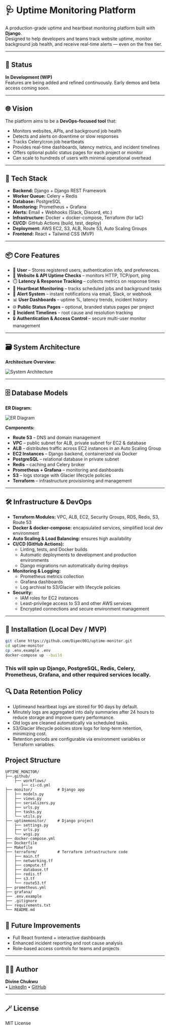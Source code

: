 # 🩺 Uptime Monitoring Platform

A production-grade uptime and heartbeat monitoring platform built with **Django**.  
Designed to help developers and teams track website uptime, monitor background job health, and receive real-time alerts — even on the free tier.

---

## 🚧 Status

**In Development (WIP)**  
Features are being added and refined continuously. Early demos and beta access coming soon.

---

## 🌐 Vision

The platform aims to be a **DevOps-focused tool** that:

- Monitors websites, APIs, and background job health
- Detects and alerts on downtime or slow responses
- Tracks Celery/cron job heartbeats
- Provides real-time dashboards, latency metrics, and incident timelines
- Offers optional public status pages for each project or monitor
- Can scale to hundreds of users with minimal operational overhead

---

## 🔧 Tech Stack

- **Backend:** Django + Django REST Framework  
- **Worker Queue:** Celery + Redis  
- **Database:** PostgreSQL  
- **Monitoring:** Prometheus + Grafana  
- **Alerts:** Email + Webhooks (Slack, Discord, etc.)  
- **Infrastructure:** Docker + docker-compose, Terraform (for IaC)  
- **CI/CD:** GitHub Actions (build, test, deploy)  
- **Deployment:** AWS EC2, S3, ALB, Route 53, Auto Scaling Groups  
- **Frontend:** React + Tailwind CSS (MVP)

---

## 📦 Core Features


- 👤 **User** – Stores registered users, authentication info, and preferences.
- 🔁 **Website & API Uptime Checks** – monitors HTTP, TCP/port, ping  
- ⏱️ **Latency & Response Tracking** – collects metrics on response times  
- 💓 **Heartbeat Monitoring** – tracks scheduled jobs and background tasks  
- 🚨 **Alert System** – instant notifications via email, Slack, or webhook  
- 📊 **User Dashboards** – uptime %, latency trends, incident history  
- 🌐 **Public Status Pages** – optional, branded status pages per project  
- 📄 **Incident Timelines** – root cause and resolution tracking  
- 🔒 **Authentication & Access Control** – secure multi-user monitor management  

---

## 🗃️ System Architecture

**Architecture Overview:**  

![System Architecture](docs/uptime_monitor_system_architecture.png)  

---

## 🗄️ Database Models

**ER Diagram:**  

![ER Diagram](docs/uptime_monitor_model_new.png)

**Components:**

- **Route 53** – DNS and domain management  
- **VPC** – public subnet for ALB, private subnet for EC2 & database  
- **ALB** – distributes traffic across EC2 instances in an Auto Scaling Group  
- **EC2 Instances** – Django backend, containerized via Docker  
- **PostgreSQL** – relational database in private subnet  
- **Redis** – caching and Celery broker  
- **Prometheus + Grafana** – monitoring and dashboards  
- **S3** – logs storage with Glacier lifecycle policies  
- **Terraform** – infrastructure provisioning and management  

---

## 🛠️ Infrastructure & DevOps

- **Terraform Modules:** VPC, ALB, EC2, Security Groups, RDS, Redis, S3, Route 53  
- **Docker & docker-compose:** encapsulated services, simplified local dev environment  
- **Auto Scaling & Load Balancing:** ensures high availability  
- **CI/CD (GitHub Actions):**  
  - Linting, tests, and Docker builds  
  - Automatic deployments to development and production environments  
  - Django migrations run automatically during deploys  
- **Monitoring & Logging:**  
  - Prometheus metrics collection  
  - Grafana dashboards  
  - Log archival to S3/Glacier with lifecycle policies  
- **Security:**  
  - IAM roles for EC2 instances  
  - Least-privilege access to S3 and other AWS services  
  - Encrypted connections and secure environment management  

---

## 🧪 Installation (Local Dev / MVP)

```bash
git clone https://github.com/Dipec001/uptime-monitor.git
cd uptime-monitor
cp .env.example .env
docker-compose up --build
```

### This will spin up Django, PostgreSQL, Redis, Celery, Prometheus, Grafana, and other required services locally.

## 🔍 Data Retention Policy

- Uptimeand heartbeat logs are stored for 90 days by default.
- Minutely logs are aggregated into daily summaries after 24 hours to reduce storage and improve query performance.
- Old logs are cleaned automatically via scheduled tasks.
- S3/Glacier lifecycle policies store logs for long-term retention, minimizing cost.
- Retention periods are configurable via environment variables or Terraform variables.

## Project Structure

```
UPTIME_MONITOR/
├──.github/
    ├── workflows/
       ├── ci-cd.yml
├── monitor/           # Django app
│   ├── models.py
│   ├── views.py
│   ├── serializers.py
│   ├── urls.py
│   ├── tasks.py
│   └── utils.py
├── uptimemonitor/     # Django project
│   ├── settings.py
│   ├── urls.py
│   └── wsgi.py
├── docker-compose.yml
├── Dockerfile
├── Makefile
├── terraform/         # Terraform infrastructure code
│   ├── main.tf
│   ├── networking.tf
│   ├── compute.tf
│   ├── database.tf
│   ├── redis.tf
│   ├── s3.tf
│   └── route53.tf
├── prometheus.yml
├── grafana/
├── .env.example
├── .gitignore
├── requirements.txt
└── README.md
```

## 🧠 Future Improvements

- Full React frontend + interactive dashboards
- Enhanced incident reporting and root cause analysis  
- Role-based access controls for teams and projects  

---

## 👨‍💻 Author

**Divine Chukwu**  
• [LinkedIn](https://www.linkedin.com/in/divine-chukwu-63bb04145/) 
• [GitHub](https://github.com/Dipec001)

---

## 🪄 License

MIT License
